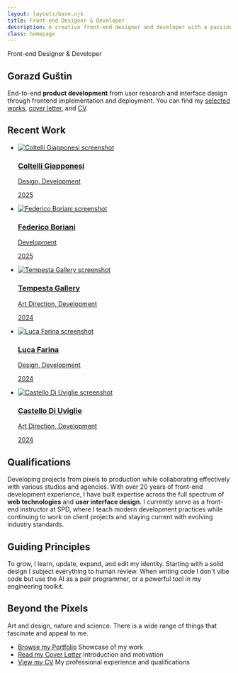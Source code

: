 ```yaml
---
layout: layouts/base.njk
title: Front-end Designer & Developer
description: A creative front-end designer and developer with a passion for building beautiful and intuitive user experiences.
class: homepage
---
```


<section>
<p class="title">Front-end Designer & Developer</p>

# Gorazd Guštin

<p class="introduction">End-to-end <strong>product development</strong> from user research and interface design through frontend implementation and deployment. You can find my <a href="/portfolio/">selected works</a>, <a href="/cover-letter/">cover letter</a>, and <a href="/cv/">CV</a>.</p>
</section>

<section class="works">
  <h2 class="works-h2">Recent Work</h2>
  <ul class="works-grid">
    <li><a class="works-link" href="https://coltelli-giapponesi.it/">
      <img src="/images/coltelli-giapponesi-it.jpg" alt="Coltelli Giapponesi screenshot" class="works-image" sizes="(min-width:900px) 640px, 100vw" loading="eager">
      <h3 class="works-title">Coltelli Giapponesi</h3>
      <p class="works-role">Design, Development</p>
      <p class="works-year">2025</p>
    </a></li>
    <li><a class="works-link" href="https://federicoboriani.it/risorse/">
      <img src="/images/federicoboriani-it.jpg" alt="Federico Boriani screenshot" class="works-image" sizes="(min-width:900px) 640px, 100vw" loading="lazy">
      <h3 class="works-title">Federico Boriani</h3>
      <p class="works-role">Development</p>
      <p class="works-year">2025</p>
    </a></li>
    <li><a class="works-link" href="https://tempestagallery.com/en/">
      <img src="/images/tempesta-it.jpg" alt="Tempesta Gallery screenshot" class="works-image" sizes="(min-width:900px) 640px, 100vw" loading="lazy">
      <h3 class="works-title">Tempesta Gallery</h3>
      <p class="works-role">Art Direction, Development</p>
      <p class="works-year">2024</p>
    </a></li>
    <li><a class="works-link" href="https://farinaluca.com/scrivania/">
      <img src="/images/farinaluca.jpg" alt="Luca Farina screenshot" class="works-image" sizes="(min-width:900px) 640px, 100vw" loading="lazy">
      <h3 class="works-title">Luca Farina</h3>
      <p class="works-role">Design, Development</p>
      <p class="works-year">2024</p>
    </a></li>
    <li><a class="works-link" href="https://www.castellodiuviglie.it/it/">
      <img src="/images/castello-it.jpg" alt="Castello Di Uviglie screenshot" class="works-image" sizes="(min-width:900px) 640px, 100vw" loading="lazy">
      <h3 class="works-title">Castello Di Uviglie</h3>
      <p class="works-role">Art Direction, Development</p>
      <p class="works-year">2024</p>
    </a></li>
  </ul>
</section>


<!-- - [Browse my Portfolio](/portfolio/) Showcase of my work
- [Read my Cover Letter](/cover-letter/) Introduction and motivation
- [View my CV](/cv/) My professional experience and qualifications -->

</section>

<section>

## Qualifications 

Developing projects from pixels to production while collaborating effectively with various studios and agencies.
With over 20 years of front-end development experience, I have built expertise across the full spectrum of **web technologies** and **user interface design**. I currently serve as a front-end instructor at SPD, where I teach modern development practices while continuing to work on client projects and staying current with evolving industry standards.

</section>

<section>


## Guiding Principles

To grow, I learn, update, expand, and edit my identity. Starting with a solid design I subject everything to human review. When writing code I don't vibe code but use the AI as a pair programmer, or a powerful tool in my engineering toolkit.
</section>

<section>

## Beyond the Pixels

Art and design, nature and science. There is a wide range of things that fascinate and appeal to me.

</section>
<section class="pills">
<ul>
<li><a href="/portfolio/">Browse my Portfolio</a> Showcase of my work</li>
<li><a href="/cover-letter/">Read my Cover Letter</a> Introduction and motivation</li>
<li><a href="/cv/">View my CV</a> My professional experience and qualifications</li>
</ul>